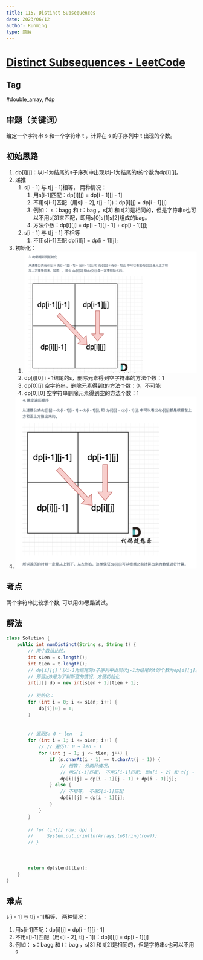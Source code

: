 ```yaml
---
title: 115. Distinct Subsequences
date: 2023/06/12
author: Runming
type: 题解
---
```


# [Distinct Subsequences - LeetCode](https://leetcode.com/problems/distinct-subsequences/)
## Tag
#double_array, #dp
## 审题（关键词） 
给定一个字符串 s 和一个字符串 t ，计算在 s 的子序列中 t 出现的个数。 

## 初始思路  
1. dp[i][j]：以i-1为结尾的s子序列中出现以j-1为结尾的t的个数为dp[i][j]。
2. 递推
   1. s[i - 1] 与 t[j - 1]相等， 两种情况：
      1. 用s[i-1]匹配：dp[i][j] = dp[i - 1][j - 1]
      2. 不用s[i-1]匹配（用s[i - 2], t[j - 1])：dp[i][j] = dp[i - 1][j]
      3. 例如： s：bagg 和 t：bag ，s[3] 和 t[2]是相同的，但是字符串s也可以不用s[3]来匹配，即用s[0]s[1]s[2]组成的bag。
      4. 方法个数：dp[i][j] = dp[i - 1][j - 1] + dp[i - 1][j];
   2. s[i - 1] 与 t[j - 1] 不相等
      1. 不用s[i-1]匹配 dp[i][j] = dp[i - 1][j];
3. 初始化：
   1. ![ds](../attachment/2023-06-12-00-22-09.png)
   2. dp[i][0] i - 1结尾的s，删除元素得到空字符串的方法个数：1
   3. dp[0][j] 空字符串，删除元素得到t的方法个数：0，不可能
   4. dp[0][0] 空字符串删除元素得到空的方法个数：1
4. ![ds2](../attachment/2023-06-12-00-25-16.png)

## 考点  
两个字符串比较求个数, 可以用dp思路试试。


## 解法  
```java
class Solution {
    public int numDistinct(String s, String t) {
        // 两个数组比较，
        int sLen = s.length();
        int tLen = t.length();
        // dp[i][j]：以i-1为结尾的s子序列中出现以j-1为结尾的t的个数为dp[i][j]。
        // 预留出0是为了判断空的情况，方便初始化
        int[][] dp = new int[sLen + 1][tLen + 1];

        // 初始化：
        for (int i = 0; i <= sLen; i++) {
            dp[i][0] = 1;
        }


        // 遍历S: 0 ~ len - 1
        for (int i = 1; i <= sLen; i++) {
            // // 遍历T: 0 ~ len - 1
            for (int j = 1; j <= tLen; j++) {
                if (s.charAt(i - 1) == t.charAt(j - 1)) {
                    // 相等： 分两种情况，
                    // 用S[i-1]匹配， 不用S[i-1]匹配: 即s[i - 2] 和 t[j - 1]匹配的个数之和
                    dp[i][j] = dp[i - 1][j - 1] + dp[i - 1][j];
                } else {
                    // 不相等， 不用S[i-1]匹配 
                    dp[i][j] = dp[i - 1][j];
                }
            }
        }
   
        // for (int[] row: dp) {
        //     System.out.println(Arrays.toString(row));
        // }

      

        return dp[sLen][tLen];
    }
}
```

## 难点
s[i - 1] 与 t[j - 1]相等， 两种情况：
   1. 用s[i-1]匹配：dp[i][j] = dp[i - 1][j - 1]
   2. 不用s[i-1]匹配（用s[i - 2], t[j - 1])：dp[i][j] = dp[i - 1][j]
   3. 例如： s：bagg 和 t：bag ，s[3] 和 t[2]是相同的，但是字符串s也可以不用s